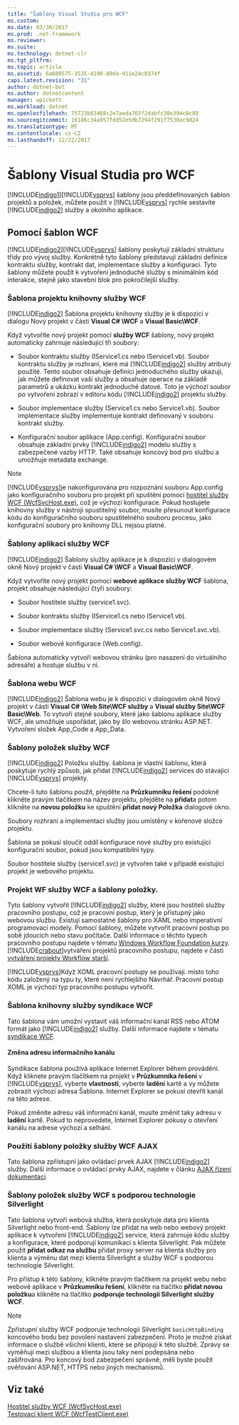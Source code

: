 ```yaml
---
title: "Šablony Visual Studia pro WCF"
ms.custom: 
ms.date: 03/30/2017
ms.prod: .net-framework
ms.reviewer: 
ms.suite: 
ms.technology: dotnet-clr
ms.tgt_pltfrm: 
ms.topic: article
ms.assetid: 6a608575-3535-4190-89da-911e24c8374f
caps.latest.revision: "31"
author: dotnet-bot
ms.author: dotnetcontent
manager: wpickett
ms.workload: dotnet
ms.openlocfilehash: 75723b03468c2e7aeda765f2dabfc30e394c8c88
ms.sourcegitcommit: 16186c34a957fdd52e5db7294f291f7530ac9d24
ms.translationtype: MT
ms.contentlocale: cs-CZ
ms.lasthandoff: 12/22/2017
---
```

# <a name="wcf-visual-studio-templates"></a>Šablony Visual Studia pro WCF
[!INCLUDE[indigo1](../../../includes/indigo1-md.md)][!INCLUDE[vsprvs](../../../includes/vsprvs-md.md)] šablony jsou předdefinovaných šablon projektů a položek, můžete použít v [!INCLUDE[vsprvs](../../../includes/vsprvs-md.md)] rychle sestavíte [!INCLUDE[indigo2](../../../includes/indigo2-md.md)] služby a okolního aplikace.  
  
## <a name="using-the-wcf-templates"></a>Pomocí šablon WCF  
 [!INCLUDE[indigo2](../../../includes/indigo2-md.md)][!INCLUDE[vsprvs](../../../includes/vsprvs-md.md)] šablony poskytují základní strukturu třídy pro vývoj služby. Konkrétně tyto šablony představují základní definice kontraktu služby, kontrakt dat, implementace služby a konfiguraci. Tyto šablony můžete použít k vytvoření jednoduché služby s minimálním kód interakce, stejně jako stavební blok pro pokročilejší služby.  
  
### <a name="wcf-service-library-project-template"></a>Šablona projektu knihovny služby WCF  
 [!INCLUDE[indigo2](../../../includes/indigo2-md.md)] Šablona projektu knihovny služby je k dispozici v dialogu Nový projekt v části **Visual C# \WCF** a **Visual Basic\WCF**.  
  
 Když vytvoříte nový projekt pomocí **služby WCF** šablony, nový projekt automaticky zahrnuje následující tři soubory:  
  
-   Soubor kontraktu služby (IService1.cs nebo IService1.vb). Soubor kontraktu služby je rozhraní, které má [!INCLUDE[indigo2](../../../includes/indigo2-md.md)] služby atributy použité. Tento soubor obsahuje definici jednoduchého služby ukazují, jak můžete definovat vaší služby a obsahuje operace na základě parametrů a ukázku kontrakt jednoduché datové. Toto je výchozí soubor po vytvoření zobrazí v editoru kódu [!INCLUDE[indigo2](../../../includes/indigo2-md.md)] projektu služby.  
  
-   Soubor implementace služby (Service1.cs nebo Service1.vb). Soubor implementace služby implementuje kontrakt definovaný v souboru kontrakt služby.  
  
-   Konfigurační soubor aplikace (App.config). Konfigurační soubor obsahuje základní prvky [!INCLUDE[indigo2](../../../includes/indigo2-md.md)] modelu služby s zabezpečené vazby HTTP. Také obsahuje koncový bod pro službu a umožňuje metadata exchange.  
  
> [!NOTE]
>  [!INCLUDE[vsprvs](../../../includes/vsprvs-md.md)]je nakonfigurována pro rozpoznání souboru App.config jako konfiguračního souboru pro projekt při spuštění pomocí [hostitel služby WCF (WcfSvcHost.exe)](../../../docs/framework/wcf/wcf-service-host-wcfsvchost-exe.md), což je výchozí konfigurace. Pokud hostujete knihovny služby v nástroji spustitelný soubor, musíte přesunout konfigurace kódu do konfiguračního souboru spustitelného souboru procesu, jako konfigurační soubory pro knihovny DLL nejsou platné.  
  
### <a name="wcf-service-application-template"></a>Šablony aplikací služby WCF  
 [!INCLUDE[indigo2](../../../includes/indigo2-md.md)] Šablony služby aplikace je k dispozici v dialogovém okně Nový projekt v části **Visual C# \WCF** a **Visual Basic\WCF**.  
  
 Když vytvoříte nový projekt pomocí **webové aplikace služby WCF** šablona, projekt obsahuje následující čtyři soubory:  
  
-   Soubor hostitele služby (service1.svc).  
  
-   Soubor kontraktu služby (IService1.cs nebo IService1.vb).  
  
-   Soubor implementace služby (Service1.svc.cs nebo Service1.svc.vb).  
  
-   Soubor webové konfigurace (Web.config).  
  
 Šablona automaticky vytvoří webovou stránku (pro nasazení do virtuálního adresáře) a hostuje službu v ní.  
  
### <a name="wcf-web-site-template"></a>Šablona webu WCF  
 [!INCLUDE[indigo2](../../../includes/indigo2-md.md)] Šablona webu je k dispozici v dialogovém okně Nový projekt v části **Visual C# \Web Site\WCF služby** a **Visual služby Site\WCF Basic\Web**. To vytvoří stejné soubory, které jako šablonu aplikace služby WCF, ale umožňuje uspořádat, jako by šlo webovou stránku ASP.NET. Vytvoření složek App_Code a App_Data.  
  
### <a name="wcf-service-item-template"></a>Šablony položek služby WCF  
 [!INCLUDE[indigo2](../../../includes/indigo2-md.md)] Položku služby. šablona je vlastní šablonu, která poskytuje rychlý způsob, jak přidat [!INCLUDE[indigo2](../../../includes/indigo2-md.md)] services do stávající [!INCLUDE[vsprvs](../../../includes/vsprvs-md.md)] projekty.  
  
 Chcete-li tuto šablonu použít, přejděte na **Průzkumníku řešení** podokně klikněte pravým tlačítkem na název projektu, přejděte na **přidat**a potom klikněte na **novou položku** ke spuštění **přidat nový Položka** dialogové okno.  
  
 Soubory rozhraní a implementaci služby jsou umístěny v kořenové složce projektu.  
  
 Šablona se pokusí sloučit oddíl konfigurace nové služby pro existující konfigurační soubor, pokud jsou kompatibilní typy.  
  
 Soubor hostitele služby (service1.svc) je vytvořen také v případě existující projekt je webového projektu.  
  
### <a name="wcf-wf-service-project-and-item-template"></a>Projekt WF služby WCF a šablony položky.  
 Tyto šablony vytvořit [!INCLUDE[indigo2](../../../includes/indigo2-md.md)] služby, které jsou hostiteli služby pracovního postupu, což je pracovní postup, který je přístupný jako webovou službu. Existují samostatné šablony pro XAML nebo imperativní programovací modely. Pomocí šablony, můžete vytvořit pracovní postup po sobě jdoucích nebo stavu počítače. Další informace o těchto typech pracovního postupu najdete v tématu [Windows Workflow Foundation kurzy](http://msdn.microsoft.com/en-us/e9705654-bd96-4b56-8d98-f1f118112d97). [!INCLUDE[crabout](../../../includes/crabout-md.md)]vytváření projektů pracovního postupu, najdete v části [vytváření projekty Workflow starší](/visualstudio/workflow-designer/creating-legacy-workflow-projects).  
  
 [!INCLUDE[vsprvs](../../../includes/vsprvs-md.md)]Když XOML pracovní postupy se používají. místo toho kódu založený na typu ty, které není rychlejšího Návrhář. Pracovní postup XOML je výchozí typ pracovního postupu vytvořit.  
  
### <a name="wcf-syndication-service-library-template"></a>Šablona knihovny služby syndikace WCF  
 Tato šablona vám umožní vystavit váš informační kanál RSS nebo ATOM formát jako [!INCLUDE[indigo2](../../../includes/indigo2-md.md)] služby. Další informace najdete v tématu [syndikace WCF](../../../docs/framework/wcf/feature-details/wcf-syndication.md).  
  
#### <a name="changing-the-address-of-the-feed"></a>Změna adresu informačního kanálu  
 Syndikace šablona používá aplikace Internet Explorer během provádění. Když kliknete pravým tlačítkem na projekt v **Průzkumníka řešení** v [!INCLUDE[vsprvs](../../../includes/vsprvs-md.md)], vyberte **vlastnosti**, vyberte **ladění** kartě a vy můžete zobrazit výchozí adresa Šablona. Internet Explorer se pokusí otevřít kanál na této adrese.  
  
 Pokud změníte adresu váš informační kanál, musíte změnit taky adresu v **ladění** kartě. Pokud to neprovedete, Internet Explorer pokusy o otevření kanálu na adrese výchozí a selhání.  
  
### <a name="ajax-enabled-wcf-service-item-template"></a>Použití šablony položky služby WCF AJAX  
 Tato šablona zpřístupní jako ovládací prvek AJAX [!INCLUDE[indigo2](../../../includes/indigo2-md.md)] služby. Další informace o ovládací prvky AJAX, najdete v článku [AJAX řízení dokumentaci](http://go.microsoft.com/fwlink/?LinkId=96717).  
  
### <a name="silverlight-enabled-wcf-service-item-template"></a>Šablony položek služby WCF s podporou technologie Silverlight  
 Tato šablona vytvoří webová služba, která poskytuje data pro klienta Silverlight nebo front-end. Šablony lze přidat na web nebo webový projekt aplikace k vytvoření [!INCLUDE[indigo2](../../../includes/indigo2-md.md)] service, která zahrnuje kódu služby a konfigurace, které podporují komunikaci s klienta Silverlight. Pak můžete použít **přidat odkaz na službu** přidat proxy server na klienta služby pro klienta a výměnu dat mezi klienta Silverlight a služby WCF s podporou technologie Silverlight.  
  
 Pro přístup k této šablony, klikněte pravým tlačítkem na projekt webu nebo webové aplikace v **Průzkumníku řešení**, klikněte na tlačítko **přidat novou položku**a klikněte na tlačítko **podporuje technologii Silverlight služby WCF**.  
  
> [!NOTE]
>  Zpřístupní služby WCF podporuje technologii Silverlight `basicHttpBinding` koncového bodu bez povolení nastavení zabezpečení. Proto je možné získat informace o službě všichni klienti, které se připojují k této službě. Zprávy se vyměňují mezi službou a klienta jsou taky není podepsána nebo zašifrována. Pro koncový bod zabezpečení správně, měli byste použít ověřování ASP.NET, HTTPS nebo jiných mechanismů.  
  
## <a name="see-also"></a>Viz také  
 [Hostitel služby WCF (WcfSvcHost.exe)](../../../docs/framework/wcf/wcf-service-host-wcfsvchost-exe.md)  
 [Testovací klient WCF (WcfTestClient.exe)](../../../docs/framework/wcf/wcf-test-client-wcftestclient-exe.md)
